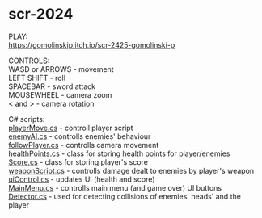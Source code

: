 # scr-2024

PLAY:\
https://gomolinskip.itch.io/scr-2425-gomolinski-p

CONTROLS:\
WASD or ARROWS - movement\
LEFT SHIFT - roll\
SPACEBAR - sword attack\
MOUSEWHEEL - camera zoom\
< and > - camera rotation

C# scripts:\
[playerMove.cs](Assets/playerMove.cs) - controll player script\
[enemyAI.cs](Assets/enemyAI.cs) - controlls enemies' behaviour\
[followPlayer.cs](Assets/followPlayer.cs) - controlls camera movement\
[healthPoints.cs](Assets/healthPoints.cs) - class for storing health points for player/enemies\
[Score.cs](Assets/Score.cs) - class for storing player's score\
[weaponScript.cs](Assets/weaponScript.cs) - controlls damage dealt to enemies by player's weapon\
[uiControl.cs](Assets/uiControl.cs) - updates UI (health and score)\
[MainMenu.cs](Assets/MainMenu.cs) - controlls main menu (and game over) UI buttons\
[Detector.cs](Assets/Detector.cs) - used for detecting collisions of enemies' heads' and the player

